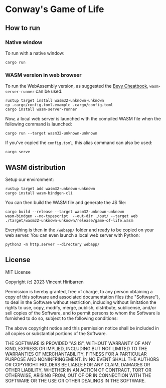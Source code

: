 # Conway's Game of Life


## How to run

### Native window

To run with a native window:

    cargo run

### WASM version in web browser

To run the WebAssembly version, as suggested the [Bevy
Cheatbook](https://bevy-cheatbook.github.io/platforms/wasm.html),
`wasm-server-runner` can be used:

    rustup target install wasm32-unknown-unknown
    cp .cargo/config.toml.example .cargo/config.toml
    cargo install wasm-server-runner

Now, a local web server is launched with the compiled WASM file when the
following command is launched:

    cargo run --target wasm32-unknown-unknown

If you've copied the `config.toml`, this alias command can also be used:

    cargo serve


## WASM distribution

Setup our environment:

    rustup target add wasm32-unknown-unknown
    cargo install wasm-bindgen-cli

You can then build the WASM file and generate the JS file:

    cargo build --release --target wasm32-unknown-unknown
    wasm-bindgen --no-typescript  --out-dir ./out/ --target web ./target/wasm32-unknown-unknown/release/game-of-life.wasm

Everything is then in the `/webapp/` folder and ready to be copied on your web server.
You can even launch a local web server with Python:

    python3 -m http.server --directory webapp/


## License

MIT License

Copyright (c) 2023 Vincent Hiribarren

Permission is hereby granted, free of charge, to any person obtaining a copy
of this software and associated documentation files (the "Software"), to deal
in the Software without restriction, including without limitation the rights
to use, copy, modify, merge, publish, distribute, sublicense, and/or sell
copies of the Software, and to permit persons to whom the Software is
furnished to do so, subject to the following conditions:

The above copyright notice and this permission notice shall be included in all
copies or substantial portions of the Software.

THE SOFTWARE IS PROVIDED "AS IS", WITHOUT WARRANTY OF ANY KIND, EXPRESS OR
IMPLIED, INCLUDING BUT NOT LIMITED TO THE WARRANTIES OF MERCHANTABILITY,
FITNESS FOR A PARTICULAR PURPOSE AND NONINFRINGEMENT. IN NO EVENT SHALL THE
AUTHORS OR COPYRIGHT HOLDERS BE LIABLE FOR ANY CLAIM, DAMAGES OR OTHER
LIABILITY, WHETHER IN AN ACTION OF CONTRACT, TORT OR OTHERWISE, ARISING FROM,
OUT OF OR IN CONNECTION WITH THE SOFTWARE OR THE USE OR OTHER DEALINGS IN THE
SOFTWARE.